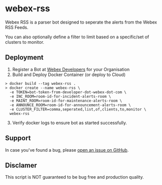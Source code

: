 # webex-rss

Webex RSS is a parser bot designed to seperate the alerts from the Webex RSS Feeds.

You can also optionally define a filter to limit based on a specific/set of clusters to monitor.

## Deployment

1. Register a Bot at [Webex Developers](https://developer.webex.com/my-apps) for your Organisation
2. Build and Deploy Docker Container (or deploy to Cloud)

```
> docker build --tag webex-rss .
> docker create --name webex-rss \
  -e TOKEN=bot-token-from-developer-dot-webex-dot-com \
  -e INC_ROOM=room-id-for-incident-alerts-room \
  -e MAINT_ROOM=room-id-for-maintenance-alerts-room \
  -e ANNOUNCE_ROOM=room-id-for-announcement-alerts-room \
  -e CLUSTER_FILTER=comma,seperated,list,of,clients,to,monitor \
  webex-rss
```

3. Verify docker logs to ensure bot as started successfully.

## Support

In case you've found a bug, please [open an issue on GitHub](../../issues).

## Disclamer

This script is NOT guaranteed to be bug free and production quality.